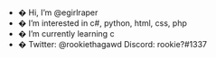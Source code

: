 - � Hi, I’m @egirlraper
- � I’m interested in c#, python, html, css, php
- � I’m currently learning c
- � Twitter: @rookiethagawd Discord: rookie?#1337
